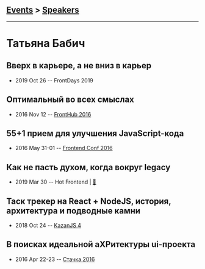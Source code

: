 ## [Events](../README.md) > [Speakers](../speakers.md)
---

# Татьяна Бабич

## Вверх в карьере, а не вниз в карьер
- 2019 Oct 26 -- FrontDays 2019    
## Оптимальный во всех смыслах
- 2016 Nov 12 -- [FrontHub 2016](https://www.youtube.com/watch?v=eMeKnPOIxEM)    
## 55+1 прием для улучшения JavaScript-кода
- 2016 May 31-01 -- [Frontend Conf 2016](https://www.youtube.com/watch?v=jSDS4fTNxLo)    
## Как не пасть духом, когда вокруг legacy
- 2019 Mar 30 -- Hot Frontend  | [:notebook:](https://t.me/HotFrontend/71)  
## Таск трекер на React + NodeJS, история, архитектура и подводные камни
- 2018 Oct 24 -- [KazanJS 4](https://www.youtube.com/watch?v=09PfTLC7yus)    
## В поисках идеальной аХРитектуры ui-проекта
- 2016 Apr 22-23 -- [Стачка 2016](https://www.youtube.com/watch?v=bKu4RnbsTPM)    
